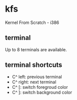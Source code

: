 # kfs

Kernel From Scratch - i386

## terminal

Up to 8 terminals are available.

## terminal shortcuts

- C^ left: previous terminal
- C^ right: next terminal
- C^ [: switch foregroud color
- C^ ]: switch background color
